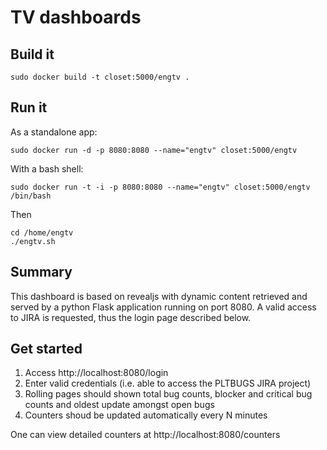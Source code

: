 TV dashboards
=============

Build it
-----

    sudo docker build -t closet:5000/engtv .

Run it
-----

As a standalone app:

    sudo docker run -d -p 8080:8080 --name="engtv" closet:5000/engtv

With a bash shell:

    sudo docker run -t -i -p 8080:8080 --name="engtv" closet:5000/engtv /bin/bash

Then

    cd /home/engtv
    ./engtv.sh

Summary
-------

This dashboard is based on revealjs with dynamic content retrieved and served by a python Flask application running on port 8080.
A valid access to JIRA is requested, thus the login page described below.

Get started
-----------

1. Access http://localhost:8080/login
2. Enter valid credentials (i.e. able to access the PLTBUGS JIRA project)
3. Rolling pages should shown total bug counts, blocker and critical bug counts and oldest update amongst open bugs
4. Counters shoud be updated automatically every N minutes

One can view detailed counters at http://localhost:8080/counters
